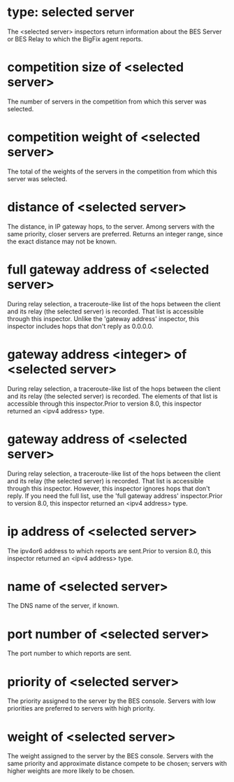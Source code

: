 # type: selected server

The &lt;selected server&gt; inspectors return information about the BES Server or BES Relay to which the BigFix agent reports.

# competition size of &lt;selected server&gt;

The number of servers in the competition from which this server was selected.

# competition weight of &lt;selected server&gt;

The total of the weights of the servers in the competition from which this server was selected.

# distance of &lt;selected server&gt;

The distance, in IP gateway hops, to the server. Among servers with the same priority, closer servers are preferred. Returns an integer range, since the exact distance may not be known.

# full gateway address of &lt;selected server&gt;

During relay selection, a traceroute-like list of the hops between the client and its relay (the selected server) is recorded.  That list is accessible through this inspector. Unlike the &#39;gateway address&#39; inspector, this inspector includes hops that don&#39;t reply as 0.0.0.0.

# gateway address &lt;integer&gt; of &lt;selected server&gt;

During relay selection, a traceroute-like list of the hops between the client and its relay (the selected server) is recorded.  The elements of that list is accessible through this inspector.Prior to version 8.0, this inspector returned an &lt;ipv4 address&gt; type.

# gateway address of &lt;selected server&gt;

During relay selection, a traceroute-like list of the hops between the client and its relay (the selected server) is recorded.  That list is accessible through this inspector. However, this inspector ignores hops that don&#39;t reply. If you need the full list, use the &#39;full gateway address&#39; inspector.Prior to version 8.0, this inspector returned an &lt;ipv4 address&gt; type.

# ip address of &lt;selected server&gt;

The ipv4or6 address to which reports are sent.Prior to version 8.0, this inspector returned an &lt;ipv4 address&gt; type.

# name of &lt;selected server&gt;

The DNS name of the server, if known.

# port number of &lt;selected server&gt;

The port number to which reports are sent.

# priority of &lt;selected server&gt;

The priority assigned to the server by the BES console. Servers with low priorities are preferred to servers with high priority.

# weight of &lt;selected server&gt;

The weight assigned to the server by the BES console. Servers with the same priority and approximate distance compete to be chosen; servers with higher weights are more likely to be chosen.
